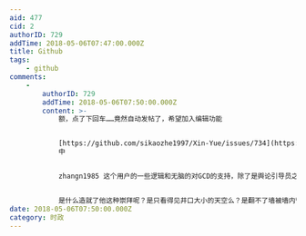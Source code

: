 ```yaml
---
aid: 477
cid: 2
authorID: 729
addTime: 2018-05-06T07:47:00.000Z
title: Github
tags:
    - github
comments:
    -
        authorID: 729
        addTime: 2018-05-06T07:50:00.000Z
        content: >-
            额，点了下回车……竟然自动发帖了，希望加入编辑功能


            [https://github.com/sikaozhe1997/Xin-Yue/issues/734](https://github.com/sikaozhe1997/Xin-Yue/issues/734)
            中


            zhangn1985 这个用户的一些逻辑和无脑的对GCD的支持，除了是舆论引导员之外。


            是什么造就了他这种崇拜呢？是只看得见井口大小的天空么？是翻不了墙被墙内管没宣传洗了脑么？
date: 2018-05-06T07:50:00.000Z
category: 时政
---
```



